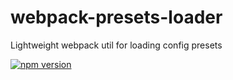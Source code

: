 # webpack-presets-loader
Lightweight webpack util for loading config presets

[![npm version](https://badge.fury.io/js/webpack-presets-loader.svg)](https://badge.fury.io/js/webpack-presets-loader)
